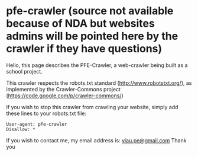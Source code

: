 pfe-crawler (source not available because of NDA but websites admins will be pointed here by the crawler if they have questions)
===========

Hello, this page describes the PFE-Crawler, a web-crawler being built as a school project.

This crawler respects the robots.txt standard (http://www.robotstxt.org/), as implemented by the Crawler-Commons project (https://code.google.com/p/crawler-commons/)

If you wish to stop this crawler from crawling your website, simply add these lines to your robots.txt file:

	User-agent: pfe-crawler
	Disallow: *


If you wish to contact me, my email address is: viau.pe@gmail.com
Thank you

